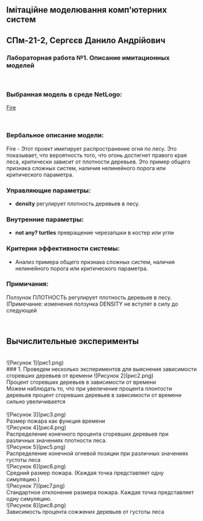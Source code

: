 ## Імітаційне моделювання комп'ютерних систем
## СПм-21-2, **Сергєєв Данило Андрійович**
### Лабораторная работа №**1**. Описание имитационных моделей

<br>

### Выбранная модель в среде NetLogo:
[Fire](http://www.netlogoweb.org/launch#http://www.netlogoweb.org/assets/modelslib/Sample%20Models/Earth%20Science/Fire.nlogo)

<br>

### Вербальное описание модели:
Fire - Этот проект имитирует распространение огня по лесу. Это показывает, что вероятность того, 
что огонь достигнет правого края леса, критически зависит от плотности деревьев. 
Это пример общего признака сложных систем, наличия нелинейного порога или критического параметра.


### Управляющие параметры:
- **density** регулирует плотность деревьев в лесу.

### Внутренние параметры:
- **not any? turtles** превращение черезапшки в костер или угли


### Критерии эффективности системы:
- Анализ примера общего признака сложных систем, наличия нелинейного порога или критического параметра.

### Примичания:
Ползунок ПЛОТНОСТЬ регулирует плотность деревьев в лесу. (Примечание: изменения ползунка DENSITY не вступят в силу до следующей

<br>

## Вычислительные эксперименты
<br>
![Рисунок 1](рис1.png)
<br>
### 1. Проведем несколько экспериментов для выяснения зависимости сгоревших деревьев от времени
![Рисунок 2](рис2.png)
<br>
Процент сгоревших деревьев в зависимости от времени
<br>
Можем наблюдать то, что при увелечение процента плонтости деревьев процент сгоревших деревьев в зависимости от времени сильно увеличивается 
<br>
<br>
![Рисунок 3](рис3.png)
<br>
Размер пожара как функция времени
<br>
![Рисунок 4](рис4.png)
<br>
Распределение конечного процента сгоревших деревьев при различных значениях плотности леса.
<br>
![Рисунок 5](рис5.png)
<br>
Распределение конечной огневой позиции при различных значениях густоты леса
<br>
![Рисунок 6](рис6.png)
<br>
Средний размер пожара. (Каждая точка представляет одну симуляцию.)
<br>
![Рисунок 7](рис7.png)
<br>
Стандартное отклонение размера пожара. Каждая точка представляет одну симуляцию.
<br>
![Рисунок 8](рис8.png)
<br>
Зависимость процента сожжених деревьев от густоты леса
